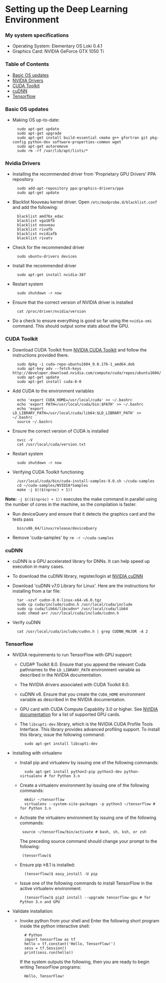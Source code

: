 # Setting up the Deep Learning Environment

### My system specifications
* Operating System: Elementary OS Loki 0.4.1
* Graphics Card: NVIDIA GeForce GTX 1050 Ti

### Table of Contents
* [Basic OS updates](#basic-os-updates)
* [NVIDIA Drivers](#nvidia-drivers)
* [CUDA Toolkit](#cuda-toolkit)
* [cuDNN](#cudnn)
* [Tensorflow](#tensorflow)

### Basic OS updates
* Making OS up-to-date:

        sudo apt-get update
        sudo apt-get upgrade
        sudo apt-get install build-essential cmake g++ gfortran git pkg-config python-dev software-properties-common wget
        sudo apt-get autoremove
        sudo rm -rf /var/lib/apt/lists/*

### Nvidia Drivers
* Installing the recommended driver from 'Proprietary GPU Drivers' PPA repository

        sudo add-apt-repository ppa:graphics-drivers/ppa
        sudo apt-get update
* Blacklist Nouveau kernel driver. Open `/etc/modprobe.d/blacklist.conf` and add the following:

        blacklist amd76x_edac
        blacklist vga16fb
        blacklist nouveau
        blacklist rivafb
        blacklist nvidiafb
        blacklist rivatv
* Check for the recommended driver

        sudo ubuntu-drivers devices
* Install the recommended driver

        sudo apt-get install nvidia-387
* Restart system

        sudo shutdown -r now
* Ensure that the correct version of NVIDIA driver is installed

        cat /proc/driver/nvidia/version
* Do a check to ensure everything is good so far using the `nvidia-smi` command. This should output some stats about the GPU.

### CUDA Toolkit
* Download CUDA Toolkit from [NVIDIA CUDA Toolkit](https://developer.nvidia.com/cuda-toolkit) and follow the instructions provided there.

        sudo dpkg -i cuda-repo-ubuntu1604_9.0.176-1_amd64.deb
        sudo apt-key adv --fetch-keys http://developer.download.nvidia.com/compute/cuda/repos/ubuntu1604/x86_64/7fa2af80.pub
        sudo apt-get update
        sudo apt-get install cuda-8-0
* Add CUDA to the environment variables

        echo 'export CUDA_HOME=/usr/local/cuda' >> ~/.bashrc
        echo 'export PATH=/usr/local/cuda/bin:$PATH' >> ~/.bashrc
        echo 'export LD_LIBRARY_PATH=/usr/local/cuda/lib64:$LD_LIBRARY_PATH' >> ~/.bashrc
        source ~/.bashrc
* Ensure the correct version of CUDA is installed

        nvcc -V
        cat /usr/local/cuda/version.txt
* Restart system

        sudo shutdown -r now
* Verifying CUDA Toolkit functioning

        /usr/local/cuda/bin/cuda-install-samples-9.0.sh ~/cuda-samples
        cd ~/cuda-samples/NVIDIA*Samples
        make -j $(($(nproc) + 1))

**Note:** `-j $(($(nproc) + 1))` executes the make command in parallel using the number of cores in the machine, so the compilation is faster.

* Run deviceQuery and ensure that it detects the graphics card and the tests pass

        bin/x86_64/linux/release/deviceQuery
* Remove 'cuda-samples' by `rm -r ~/cuda-samples`

### cuDNN
* cuDNN is a GPU accelerated library for DNNs. It can help speed up execution in many cases.
* To download the cuDNN library, register/login at [NVIDIA cuDNN](https://developer.nvidia.com/cudnn)
* Download 'cuDNN v7.0 Library for Linux'. Here are the instructions for installing from a tar file:

        tar -xzvf cudnn-8.0-linux-x64-v6.0.tgz
        sudo cp cuda/include/cudnn.h /usr/local/cuda/include
        sudo cp cuda/lib64/libcudnn* /usr/local/cuda/lib64
        sudo chmod a+r /usr/local/cuda/include/cudnn.h
* Verify cuDNN

        cat /usr/local/cuda/include/cudnn.h | grep CUDNN_MAJOR -A 2

### Tensorflow
* NVIDIA requirements to run TensorFlow with GPU support:
    * CUDA® Toolkit 8.0. Ensure that you append the relevant Cuda pathnames to the `LD_LIBRARY_PATH` environment variable as described in the NVIDIA documentation.
    * The NVIDIA drivers associated with CUDA Toolkit 8.0.
    * cuDNN v6. Ensure that you create the `CUDA_HOME` environment variable as described in the NVIDIA documentation.
    * GPU card with CUDA Compute Capability 3.0 or higher. See [NVIDIA documentation](https://developer.nvidia.com/cuda-gpus) for a list of supported GPU cards.
    * The `libcupti-dev` library, which is the NVIDIA CUDA Profile Tools Interface. This library provides advanced profiling support. To install this library, issue the following command:

            sudo apt-get install libcupti-dev
* Installing with virtualenv
    * Install pip and virtualenv by issuing one of the following commands:

            sudo apt-get install python3-pip python3-dev python-virtualenv # for Python 3.n
    * Create a virtualenv environment by issuing one of the following commands:

            mkdir ~/tensorflow
            virtualenv --system-site-packages -p python3 ~/tensorflow # for Python 3.n
     * Activate the virtualenv environment by issuing one of the following commands:

            source ~/tensorflow/bin/activate # bash, sh, ksh, or zsh
          The preceding source command should change your prompt to the following:

            (tensorflow)$
    * Ensure pip ≥8.1 is installed:

            (tensorflow)$ easy_install -U pip
    * Issue one of the following commands to install TensorFlow in the active virtualenv environment:

            (tensorflow)$ pip3 install --upgrade tensorflow-gpu # for Python 3.n and GPU
* Validate installation:
    * Invoke python from your shell and Enter the following short program inside the python interactive shell:

            # Python
            import tensorflow as tf
            hello = tf.constant('Hello, TensorFlow!')
            sess = tf.Session()
            print(sess.run(hello))
        If the system outputs the following, then you are ready to begin writing TensorFlow programs:

            Hello, TensorFlow!
